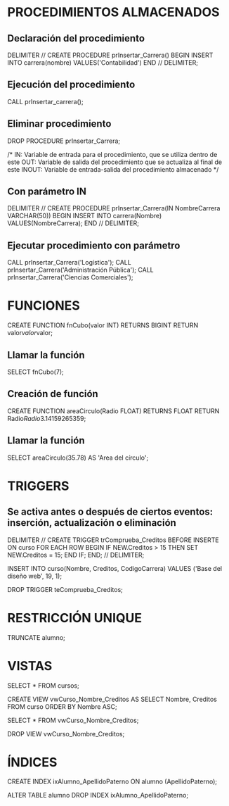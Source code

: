 # PROCEDIMIENTOS ALMACENADOS

## Declaración del procedimiento
DELIMITER //
CREATE PROCEDURE prInsertar_Carrera()
BEGIN
    INSERT INTO  carrera(nombre) VALUES('Contabilidad')
END //
DELIMITER; 

## Ejecución del procedimiento
CALL prInsertar_carrera(); 

## Eliminar procedimiento
DROP PROCEDURE prInsertar_Carrera; 

/*
IN: Variable de entrada para el procedimiento, que se utiliza dentro de este
OUT: Variable de salida del procedimiento que se actualiza al final de este
INOUT: Variable de entrada-salida del procedimiento almacenado
*/

## Con parámetro IN
DELIMITER //
CREATE PROCEDURE prInsertar_Carrera(IN NombreCarrera VARCHAR(50))
BEGIN
    INSERT INTO carrera(Nombre) VALUES(NombreCarrera); 
END //
DELIMITER; 

## Ejecutar procedimiento con parámetro
CALL prInsertar_Carrera('Logística');
CALL prInsertar_Carrera('Administración Pública');
CALL prInsertar_Carrera('Ciencias Comerciales');

# FUNCIONES
CREATE FUNCTION fnCubo(valor INT) RETURNS BIGINT 
    RETURN valor*valor*valor;

## Llamar la función 
SELECT fnCubo(7);

## Creación de función 
CREATE FUNCTION areaCirculo(Radio FLOAT) RETURNS FLOAT
    RETURN Radio*Radio*3.14159265359;

## Llamar la función 
SELECT areaCirculo(35.78) AS 'Area del círculo';

# TRIGGERS
## Se activa antes o después de ciertos eventos: inserción, actualización o eliminación

DELIMITER //
CREATE TRIGGER trComprueba_Creditos BEFORE INSERTE ON curso
    FOR EACH ROW BEGIN
        IF NEW.Creditos > 15 THEN
            SET NEW.Creditos = 15;
        END IF; 
    END; //
DELIMITER; 

INSERT INTO curso(Nombre, Creditos, CodigoCarrera) 
    VALUES ('Base del diseño web', 19, 1);

DROP TRIGGER teComprueba_Creditos; 

# RESTRICCIÓN UNIQUE

TRUNCATE alumno; 

# VISTAS

SELECT * FROM cursos; 

CREATE VIEW vwCurso_Nombre_Creditos AS
    SELECT Nombre, Creditos
    FROM curso
    ORDER BY Nombre ASC; 

SELECT * FROM vwCurso_Nombre_Creditos; 

DROP VIEW vwCurso_Nombre_Creditos; 

# ÍNDICES

CREATE INDEX ixAlumno_ApellidoPaterno ON alumno (ApellidoPaterno); 

ALTER TABLE alumno DROP INDEX ixAlumno_ApellidoPaterno;
